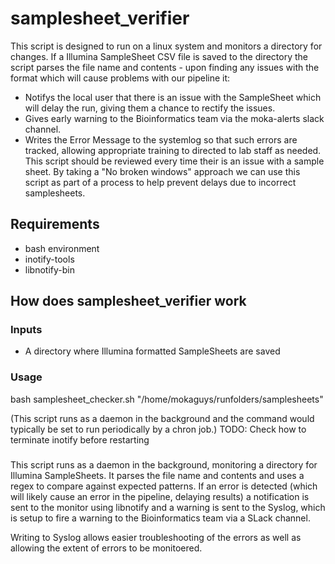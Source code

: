 # samplesheet_verifier

This script is designed to run on a linux system and monitors a directory for changes.  If a Illumina SampleSheet CSV file is saved to the directory the script parses the file name and contents - upon finding any issues with the format which will cause problems with our pipeline it:
* Notifys the local user that there is an issue with the SampleSheet which will delay the run, giving them a chance to rectify the issues.
* Gives early warning to the Bioinformatics team via the moka-alerts slack channel.
* Writes the Error Message to the systemlog so that such errors are tracked, allowing appropriate training to directed to lab staff as needed.
This script should be reviewed every time their is an issue with a sample sheet.  By taking a "No broken windows" approach we can use this script as part of a process to help prevent delays due to incorrect samplesheets.

## Requirements
* bash environment
* inotify-tools
* libnotify-bin

## How does samplesheet_verifier work
###  Inputs
* A directory where Illumina formatted SampleSheets are saved

### Usage

bash samplesheet_checker.sh "/home/mokaguys/runfolders/samplesheets"

(This script runs as a daemon in the background and the command would typically be set to run periodically by a chron job.) TODO: Check how to terminate inotify before restarting

### 

This script runs as a daemon in the background, monitoring a directory for Illumina SampleSheets.  It parses the file name and contents and uses a regex to compare against expected patterns.  If an error is detected (which will likely cause an error in the pipeline, delaying results) a notification is sent to the monitor using libnotify and a warning is sent to the Syslog, which is setup to fire a warning to the Bioinformatics team via a SLack channel.

Writing to Syslog allows easier troubleshooting of the errors as well as allowing the extent of errors to be monitoered. 
